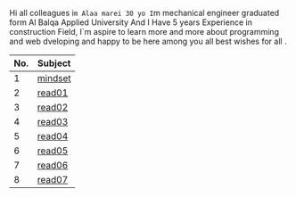 Hi all colleagues i`m Alaa marei 30 yo I`m mechanical engineer graduated form Al Balqa Applied University And I Have 5 years Experience in   construction Field, I`m aspire to learn more and more about programming and web dveloping and happy to be here among you all
best wishes for all .




|No. | Subject |  
|-------|----|  
|1 |[mindset](mindset)|  
|2 |[read01](read01)|  
|3|[read02](read02)|  
|4|[read03](read03)|
|5|[read04](read04)|
|6|[read05](read05)|
|7|[read06](read06)|
|8|[read07](read07)|


